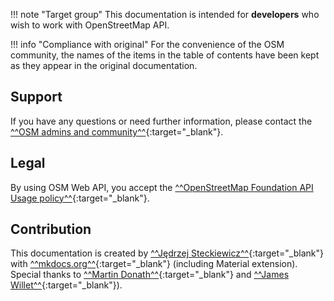 !!! note "Target group"
    This documentation is intended for **developers** who wish to work with OpenStreetMap API.

!!! info "Compliance with original"
    For the convenience of the OSM community, the names of the items in the table of contents have been kept as they appear in the original documentation.

## Support
If you have any questions or need further information, please contact the [^^OSM admins and community^^](https://wiki.openstreetmap.org/wiki/Contact_channels){:target="_blank"}.

## Legal
By using OSM Web API, you accept the [^^OpenStreetMap Foundation API Usage policy^^](https://operations.osmfoundation.org/policies/api/){:target="_blank"}.

## Contribution
This documentation is created by [^^Jędrzej Steckiewicz^^](https://www.linkedin.com/in/j%C4%99drzej-j-steckiewicz-395659334/){:target="_blank"} with [^^mkdocs.org^^](https://www.mkdocs.org){:target="_blank"} (including Material extension). Special thanks to [^^Martin Donath^^](https://github.com/squidfunk){:target="_blank"} and [^^James Willet^^](https://www.linkedin.com/in/willettjames/){:target="_blank"}).